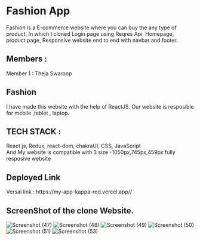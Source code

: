 <h1>Fashion App </h1>



 Fashion is a E-commerce website where you can buy the any type of product, In which I cloned Login page using Reqres Api, Homepage, product page, Responsive website end to end with navbar and footer.

<h2>Members :</h2>

<p>

Member 1 : Theja Swaroop
 
</p>

<h2>Fashion</h2>

I have made this website with the help of ReactJS.
Our website is resposible for mobile ,tablet , laptop.

<h2>TECH STACK :</h3>
<p>
React.js, Redux, react-dom, chakraUI, CSS, JavaScript 
</br>
And My website is compatible with 3 size -1050px,745px,459px 
fully resposive website
</p>

<h2>Deployed Link </h2>
<p>Versal link : https://my-app-kappa-red.vercel.app//</p>

<h2>ScreenShot of the clone Website.</h2>















![Screenshot (47)](https://user-images.githubusercontent.com/105914391/209465320-95d49ea5-c110-470c-afe4-193ab24a80ae.png)
![Screenshot (48)](https://user-images.githubusercontent.com/105914391/209465321-c3c896a2-c562-4a1f-91b6-6d856fbf62ed.png)
![Screenshot (49)](https://user-images.githubusercontent.com/105914391/209465322-9631bd0d-4bb0-401c-99d9-4f53189d57f7.png)
![Screenshot (50)](https://user-images.githubusercontent.com/105914391/209465324-54b7c2ac-efd4-462c-9e93-47e2fe496f14.png)
![Screenshot (51)](https://user-images.githubusercontent.com/105914391/209465329-31b194d8-aaff-4643-a11a-03b86870d81f.png)
![Screenshot (53)](https://user-images.githubusercontent.com/105914391/209465334-44a4da4e-70f7-4908-9732-b5e5d2b2c2b0.png)
